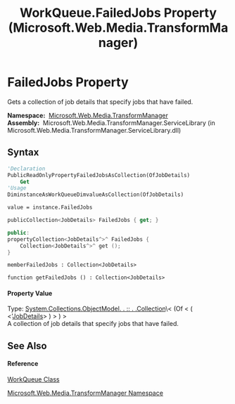 ﻿---
title: WorkQueue.FailedJobs Property  (Microsoft.Web.Media.TransformManager)
TOCTitle: FailedJobs Property
ms:assetid: P:Microsoft.Web.Media.TransformManager.WorkQueue.FailedJobs
ms:mtpsurl: https://msdn.microsoft.com/en-us/library/microsoft.web.media.transformmanager.workqueue.failedjobs(v=VS.90)
ms:contentKeyID: 35520880
ms.date: 06/14/2012
mtps_version: v=VS.90
f1_keywords:
- Microsoft.Web.Media.TransformManager.WorkQueue.get_FailedJobs
- Microsoft.Web.Media.TransformManager.WorkQueue.FailedJobs
dev_langs:
- CSharp
- JScript
- VB
- FSharp
- c++
api_location:
- Microsoft.Web.Media.TransformManager.ServiceLibrary.dll
api_name:
- Microsoft.Web.Media.TransformManager.WorkQueue.FailedJobs
- Microsoft.Web.Media.TransformManager.WorkQueue.get_FailedJobs
api_type:
- Managed
topic_type:
- apiref
- kbSyntax
product_family_name: VS
ROBOTS: INDEX,FOLLOW
---

# FailedJobs Property

Gets a collection of job details that specify jobs that have failed.

**Namespace:**  [Microsoft.Web.Media.TransformManager](microsoft-web-media-transformmanager-namespace.md)  
**Assembly:**  Microsoft.Web.Media.TransformManager.ServiceLibrary (in Microsoft.Web.Media.TransformManager.ServiceLibrary.dll)

## Syntax

``` vb
'Declaration
PublicReadOnlyPropertyFailedJobsAsCollection(OfJobDetails)
    Get
'Usage
DiminstanceAsWorkQueueDimvalueAsCollection(OfJobDetails)

value = instance.FailedJobs
```

``` csharp
publicCollection<JobDetails> FailedJobs { get; }
```

``` c++
public:
propertyCollection<JobDetails^>^ FailedJobs {
    Collection<JobDetails^>^ get ();
}
```

``` fsharp
memberFailedJobs : Collection<JobDetails>
```

``` jscript
function getFailedJobs () : Collection<JobDetails>
```

#### Property Value

Type: [System.Collections.ObjectModel. . :: . .Collection](https://msdn.microsoft.com/en-us/library/ms132397\(v=vs.90\))\< (Of \< ( \<'[JobDetails](jobdetails-class-microsoft-web-media-transformmanager.md)\> ) \> ) \>  
A collection of job details that specify jobs that have failed.  

## See Also

#### Reference

[WorkQueue Class](workqueue-class-microsoft-web-media-transformmanager.md)

[Microsoft.Web.Media.TransformManager Namespace](microsoft-web-media-transformmanager-namespace.md)

